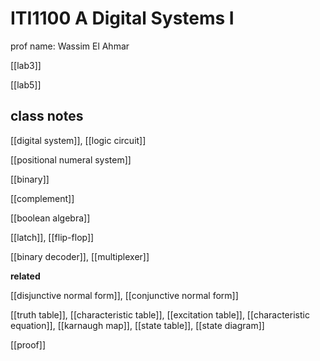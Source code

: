 # ITI1100 A Digital Systems I

prof name: Wassim El Ahmar

[[lab3]]

[[lab5]]

## class notes

[[digital system]], [[logic circuit]]

[[positional numeral system]]

[[binary]]

[[complement]]

[[boolean algebra]]

[[latch]], [[flip-flop]]

[[binary decoder]], [[multiplexer]]

**related**

[[disjunctive normal form]], [[conjunctive normal form]]

[[truth table]], [[characteristic table]], [[excitation table]], [[characteristic equation]], [[karnaugh map]], [[state table]], [[state diagram]]

[[proof]]
